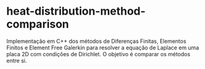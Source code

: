 # heat-distribution-method-comparison
Implementação em C++ dos métodos de Diferenças Finitas, Elementos Finitos e Element Free Galerkin para resolver a equação de Laplace em uma placa 2D com condições de Dirichlet. O objetivo é comparar os métodos entre si.
